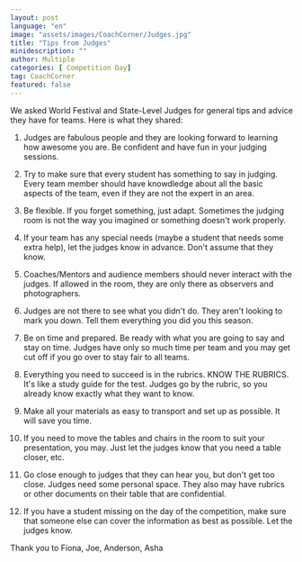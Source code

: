 ```yaml
---
layout: post
language: "en"
image: "assets/images/CoachCorner/Judges.jpg"
title: "Tips from Judges"
minidescription: ""
author: Multiple
categories: [ Competition Day]
tag: CoachCorner
featured: false
---
```

We asked World Festival and State-Level Judges for general tips and advice they have for teams. Here is what they shared:

1) Judges are fabulous people and they are looking forward to learning how awesome you are. Be confident and have fun in your judging sessions.

2) Try to make sure that every student has something to say in judging. Every team member should have knowdledge about all the basic aspects of the team, even if they are not the expert in an area. 

3) Be flexible. If you forget something, just adapt. Sometimes the judging room is not the way you imagined or something doesn't work properly.

4) If your team has any special needs (maybe a student that needs some extra help), let the judges know in advance. Don't assume that they know.

5) Coaches/Mentors and audience members should never interact with the judges. If allowed in the room, they are only there as observers and photographers.

6) Judges are not there to see what you didn't do. They aren't looking to mark you down. Tell them everything you did you this season.

7) Be on time and prepared. Be ready with what you are going to say and stay on time. Judges have only so much time per team and you may get cut off if you go over to stay fair to all teams.

8) Everything you need to succeed is in the rubrics. KNOW THE RUBRICS. It's like a study guide for the test. Judges go by the rubric, so you already know exactly what they want to know.

9) Make all your materials as easy to transport and set up as possible. It will save you time.

10) If you need to move the tables and chairs in the room to suit your presentation, you may. Just let the judges know that you need a table closer, etc.

11) Go close enough to judges that they can hear you, but don't get too close. Judges need some personal space. They also may have rubrics or other documents on their table that are confidential.

12) If you have a student missing on the day of the competition, make sure that someone else can cover the information as best as possible. Let the judges know.


Thank you to Fiona, Joe, Anderson, Asha

